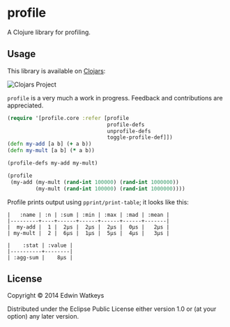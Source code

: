 # profile

A Clojure library for profiling.

## Usage

This library is available on [Clojars](https://clojars.org/thunknyc.profile):

![Clojars Project](http://clojars.org/thunknyc.profile/latest-version.svg)

`profile` is a very much a work in progress. Feedback and contributions are
appreciated.

```clojure
(require '[profile.core :refer [profile
                                profile-defs
                                unprofile-defs
                                toggle-profile-def]])
(defn my-add [a b] (+ a b))
(defn my-mult [a b] (* a b))

(profile-defs my-add my-mult)

(profile
 (my-add (my-mult (rand-int 100000) (rand-int 1000000))
         (my-mult (rand-int 100000) (rand-int 1000000))))
```

Profile prints output using `pprint/print-table`; it looks like this:

```
|   :name | :n | :sum | :min | :max | :mad | :mean |
|---------+----+------+------+------+------+-------|
|  my-add |  1 |  2µs |  2µs |  2µs |  0µs |   2µs |
| my-mult |  2 |  6µs |  1µs |  5µs |  4µs |   3µs |

|    :stat | :value |
|----------+--------|
| :agg-sum |    8µs |
```


## License

Copyright © 2014 Edwin Watkeys

Distributed under the Eclipse Public License either version 1.0 or (at
your option) any later version.
